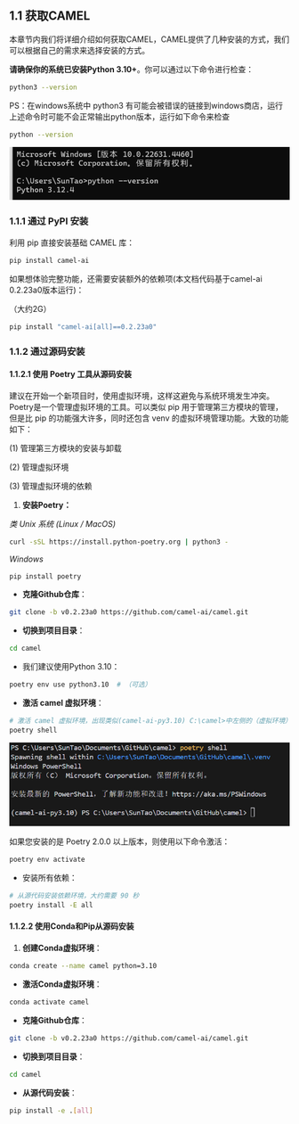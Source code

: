 ## 1.1 获取CAMEL

本章节内我们将详细介绍如何获取CAMEL，CAMEL提供了几种安装的方式，我们可以根据自己的需求来选择安装的方式。

**请确保你的系统已安装Python 3.10+**。你可以通过以下命令进行检查：

```bash
python3 --version
```

PS：在windows系统中 python3 有可能会被错误的链接到windows商店，运行上述命令时可能不会正常输出python版本，运行如下命令来检查

```bash
python --version
```

![](../images/image-1741229381092-11.png)



### 1.1.1 通过 PyPI 安装

利用 pip 直接安装基础 CAMEL 库：

```bash
pip install camel-ai
```

如果想体验完整功能，还需要安装额外的依赖项(本文档代码基于camel-ai 0.2.23a0版本运行)：

（大约2G）

```bash
pip install "camel-ai[all]==0.2.23a0"
```

### 1.1.2 通过源码安装

#### 1.1.2.1 **使用 Poetry 工具从源码安装**

建议在开始一个新项目时，使用虚拟环境，这样这避免与系统环境发生冲突。Poetry是一个管理虚拟环境的工具。可以类似 pip 用于管理第三方模块的管理，但是比 pip 的功能强大许多，同时还包含 venv 的虚拟环境管理功能。大致的功能如下：

(1) 管理第三方模块的安装与卸载

(2) 管理虚拟环境

(3) 管理虚拟环境的依赖

1. **安装Poetry：**

*类 Unix 系统 (Linux / MacOS)*

```bash
curl -sSL https://install.python-poetry.org | python3 -
```

*Windows*

```powershell
pip install poetry
```

* **克隆Github仓库**：

```bash
git clone -b v0.2.23a0 https://github.com/camel-ai/camel.git
```

* **切换到项目目录**：

```bash
cd camel
```

* 我们建议使用Python 3.10：

```bash
poetry env use python3.10  # （可选）
```

* **激活 camel 虚拟环境**：

```bash
# 激活 camel 虚拟环境，出现类似(camel-ai-py3.10) C:\camel>中左侧的（虚拟环境）代表激活成功
poetry shell
```

![](../images/image-1-1741229381092-12.png)

如果您安装的是 Poetry 2.0.0 以上版本，则使用以下命令激活：
```bash
poetry env activate
```

* 安装所有依赖：

```bash
# 从源代码安装依赖环境，大约需要 90 秒
poetry install -E all    
```

#### 1.1.2.2 **使用Conda和Pip从源码安装**

1. **创建Conda虚拟环境**：

```bash
conda create --name camel python=3.10
```

* **激活Conda虚拟环境**：

```bash
conda activate camel
```

* **克隆Github仓库**：

```bash
git clone -b v0.2.23a0 https://github.com/camel-ai/camel.git
```

* **切换到项目目录**：

```bash
cd camel
```

* **从源代码安装**：

```bash
pip install -e .[all]
```

